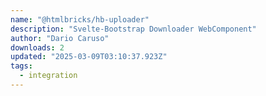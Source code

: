 ```yaml
---
name: "@htmlbricks/hb-uploader"
description: "Svelte-Bootstrap Downloader WebComponent"
author: "Dario Caruso"
downloads: 2
updated: "2025-03-09T03:10:37.923Z"
tags: 
  - integration
---
```

